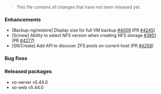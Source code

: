 > This file contains all changes that have not been released yet.

### Enhancements

- [Backup-ng/restore] Display size for full VM backup [#4009](https://github.com/vatesfr/xen-orchestra/issues/4009) (PR [#4245](https://github.com/vatesfr/xen-orchestra/pull/4245))
- [Sr/new] Ability to select NFS version when creating NFS storage [#3951](https://github.com/vatesfr/xen-orchestra/issues/#3951) (PR [#4277](https://github.com/vatesfr/xen-orchestra/pull/4277))
- [SR/Create] Add API to discover ZFS pools on current host (PR [#4258](https://github.com/vatesfr/xen-orchestra/pull/4258))

### Bug fixes

### Released packages

- xo-server v5.44.0
- xo-web v5.44.0
